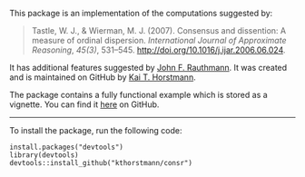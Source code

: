 
<!-- README.md is generated from README.Rmd. Please edit that file -->
This package is an implementation of the computations suggested by:

> Tastle, W. J., & Wierman, M. J. (2007). Consensus and dissention: A measure of ordinal dispersion. *International Journal of Approximate Reasoning*, *45(3)*, 531–545. <http://doi.org/10.1016/j.ijar.2006.06.024>.

It has additional features suggested by [John F. Rauthmann](https://www.psychologie.hu-berlin.de/de/personal/7799242). It was created and is maintained on GitHub by [Kai T. Horstmann](https://www.psychologie.hu-berlin.de/de/personal/91680294).

The package contains a fully functional example which is stored as a vignette. You can find it [here](https://github.com/kthorstmann/consr/blob/master/vignettes/consr-vignette.Rmd) on GitHub.

------------------------------------------------------------------------

To install the package, run the following code:

    install.packages("devtools")
    library(devtools)
    devtools::install_github("kthorstmann/consr")
